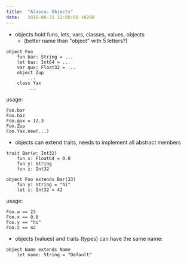 ```yaml
---
title:  "Alasca: Objects"
date:   2018-08-31 12:00:00 +0200
---
```


- objects hold funs, lets, vars, classes, values, objects 
  - (better name than "object" with 5 letters?)

```
object Foo
	fun bar: String = ...
	let baz: Int64 = ...
	var qux: Float32 = ...
	object Zup
		...
	class Yax
		...
```
usage:
```
Foo.bar
Foo.baz
Foo.qux = 12.3
Foo.Zup
Foo.Yax.new(...)
```

 - objects can extend traits, needs to implement all abstract members

```
trait Bar(w: Int32)
	fun x: Float64 = 0.0
	fun y: String
	fun z: Int32

object Foo extends Bar(23)
	fun y: String = "hi"
	let z: Int32 = 42
```
usage:
```
Foo.w == 23
Foo.x == 0.0
Foo.y == "hi"
Foo.z == 42
```

 - objects (values) and traits (types) can have the same name:

```
object Name extends Name
	let name: String = "Default"
```
